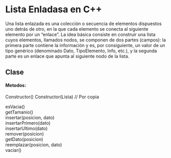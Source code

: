

# Lista Enladasa en C++

Una lista enlazada es una colección o secuencia de elementos dispuestos uno detrás de
otro, en la que cada elemento se conecta al siguiente elemento por un “enlace”. La idea básica
consiste en construir una lista cuyos elementos, llamados nodos, se componen de dos partes
(campos): la primera parte contiene la información y es, por consiguiente, un valor de un tipo
genérico (denominado Dato, TipoElemento, Info, etc.), y la segunda parte es un enlace que
apunta al siguiente nodo de la lista.

## Clase

#### Metodos:

Constructor()
Constructor(Lista) // Por copia

esVacia()  
getTamanio()  
insertar(posicion, dato)  
insertarPrimero(dato)  
insertarUltimo(dato)  
remover(posicion)  
getDato(posicion)  
reemplazar(posicion, dato)  
vaciar()
